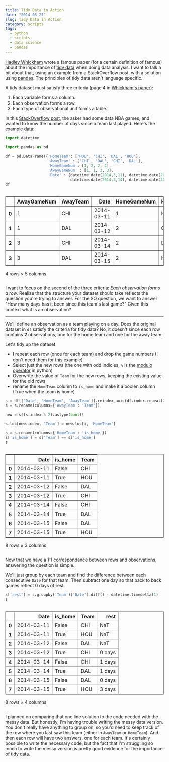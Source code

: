 ```yaml
---
title: Tidy Data in Action
date: "2014-03-27"
slug: Tidy Data in Action
category: scripts
tags:
  - python
  - scripts
  - data science
  - pandas
---
```



[Hadley Whickham](http://had.co.nz) wrote a famous paper (for a certain definition of famous) about the importance of [tidy data](http://vita.had.co.nz/papers/tidy-data.pdf) when doing data analysis.
I want to talk a bit about that, using an example from a StackOverflow post, with a solution using [pandas](http://pandas.pydata.org). The principles of tidy data aren't language specific.

A tidy dataset must satisfy three criteria (page 4 in [Whickham's paper](http://vita.had.co.nz/papers/tidy-data.pdf)):

  1. Each variable forms a column.
  2. Each observation forms a row.
  3. Each type of observational unit forms a table.


In this [StackOverflow post](http://stackoverflow.com/questions/22695680/python-pandas-timedelta-specific-rows), the asker had some data NBA games, and wanted to know the number of days since a team last played. Here's the example data:


```python
import datetime

import pandas as pd

df = pd.DataFrame({'HomeTeam': ['HOU', 'CHI', 'DAL', 'HOU'],
                   'AwayTeam' : ['CHI', 'DAL', 'CHI', 'DAL'],
                   'HomeGameNum': [1, 2, 2, 2],
                   'AwayGameNum' : [1, 1, 3, 3],
                   'Date' : [datetime.date(2014,3,11), datetime.date(2014,3,12),
                             datetime.date(2014,3,14), datetime.date(2014,3,15)]})
df
```




<div style="max-height:1000px;max-width:1500px;overflow:auto;">
<table border="1" class="dataframe">
  <thead>
    <tr style="text-align: right;">
      <th></th>
      <th>AwayGameNum</th>
      <th>AwayTeam</th>
      <th>Date</th>
      <th>HomeGameNum</th>
      <th>HomeTeam</th>
    </tr>
  </thead>
  <tbody>
    <tr>
      <th>0</th>
      <td> 1</td>
      <td> CHI</td>
      <td> 2014-03-11</td>
      <td> 1</td>
      <td> HOU</td>
    </tr>
    <tr>
      <th>1</th>
      <td> 1</td>
      <td> DAL</td>
      <td> 2014-03-12</td>
      <td> 2</td>
      <td> CHI</td>
    </tr>
    <tr>
      <th>2</th>
      <td> 3</td>
      <td> CHI</td>
      <td> 2014-03-14</td>
      <td> 2</td>
      <td> DAL</td>
    </tr>
    <tr>
      <th>3</th>
      <td> 3</td>
      <td> DAL</td>
      <td> 2014-03-15</td>
      <td> 2</td>
      <td> HOU</td>
    </tr>
  </tbody>
</table>
<p>4 rows × 5 columns</p>
</div>



I want to focus on the second of the three criteria: *Each observation forms a row.*
Realize that the structure your dataset should take reflects the question you're trying to answer.
For the SO question, we want to answer "How many days has it been since this team's last game?"
Given this context what is an observation?

---

We'll define an observation as a team playing on a day.
Does the original dataset in `df` satisfy the criteria for tidy data?
No, it doesn't since each row contains **2** observations, one for the home team and one for the away team.

Let's tidy up the dataset.

- I repeat each row (once for each team) and drop the game numbers (I don't need them for this example)
- Select just the new rows (the one with odd indicies, `%` is the [modulo operator](http://en.wikipedia.org/wiki/Modulo_operation) in python)
- Overwrite the value of `Team` for the new rows, keeping the existing value for the old rows
- rename the `HomeTeam` column to `is_home` and make it a boolen column (True when the team is home)


```python
s = df[['Date', 'HomeTeam', 'AwayTeam']].reindex_axis(df.index.repeat(2)).reset_index(drop=True)
s = s.rename(columns={'AwayTeam': 'Team'})

new = s[(s.index % 2).astype(bool)]

s.loc[new.index, 'Team'] = new.loc[:, 'HomeTeam']

s = s.rename(columns={'HomeTeam': 'is_home'})
s['is_home'] = s['Team'] == s['is_home']
s
```




<div style="max-height:1000px;max-width:1500px;overflow:auto;">
<table border="1" class="dataframe">
  <thead>
    <tr style="text-align: right;">
      <th></th>
      <th>Date</th>
      <th>is_home</th>
      <th>Team</th>
    </tr>
  </thead>
  <tbody>
    <tr>
      <th>0</th>
      <td> 2014-03-11</td>
      <td> False</td>
      <td> CHI</td>
    </tr>
    <tr>
      <th>1</th>
      <td> 2014-03-11</td>
      <td>  True</td>
      <td> HOU</td>
    </tr>
    <tr>
      <th>2</th>
      <td> 2014-03-12</td>
      <td> False</td>
      <td> DAL</td>
    </tr>
    <tr>
      <th>3</th>
      <td> 2014-03-12</td>
      <td>  True</td>
      <td> CHI</td>
    </tr>
    <tr>
      <th>4</th>
      <td> 2014-03-14</td>
      <td> False</td>
      <td> CHI</td>
    </tr>
    <tr>
      <th>5</th>
      <td> 2014-03-14</td>
      <td>  True</td>
      <td> DAL</td>
    </tr>
    <tr>
      <th>6</th>
      <td> 2014-03-15</td>
      <td> False</td>
      <td> DAL</td>
    </tr>
    <tr>
      <th>7</th>
      <td> 2014-03-15</td>
      <td>  True</td>
      <td> HOU</td>
    </tr>
  </tbody>
</table>
<p>8 rows × 3 columns</p>
</div>



Now that we have a 1:1 correspondance between rows and observations, answering the question is simple.

We'll just group by each team and find the difference between each consecutive `Date` for that team.
Then subtract one day so that back to back games reflect 0 days of rest.


```python
s['rest'] = s.groupby('Team')['Date'].diff() - datetime.timedelta(1)
s
```




<div style="max-height:1000px;max-width:1500px;overflow:auto;">
<table border="1" class="dataframe">
  <thead>
    <tr style="text-align: right;">
      <th></th>
      <th>Date</th>
      <th>is_home</th>
      <th>Team</th>
      <th>rest</th>
    </tr>
  </thead>
  <tbody>
    <tr>
      <th>0</th>
      <td> 2014-03-11</td>
      <td> False</td>
      <td> CHI</td>
      <td>   NaT</td>
    </tr>
    <tr>
      <th>1</th>
      <td> 2014-03-11</td>
      <td>  True</td>
      <td> HOU</td>
      <td>   NaT</td>
    </tr>
    <tr>
      <th>2</th>
      <td> 2014-03-12</td>
      <td> False</td>
      <td> DAL</td>
      <td>   NaT</td>
    </tr>
    <tr>
      <th>3</th>
      <td> 2014-03-12</td>
      <td>  True</td>
      <td> CHI</td>
      <td>0 days</td>
    </tr>
    <tr>
      <th>4</th>
      <td> 2014-03-14</td>
      <td> False</td>
      <td> CHI</td>
      <td>1 days</td>
    </tr>
    <tr>
      <th>5</th>
      <td> 2014-03-14</td>
      <td>  True</td>
      <td> DAL</td>
      <td>1 days</td>
    </tr>
    <tr>
      <th>6</th>
      <td> 2014-03-15</td>
      <td> False</td>
      <td> DAL</td>
      <td>0 days</td>
    </tr>
    <tr>
      <th>7</th>
      <td> 2014-03-15</td>
      <td>  True</td>
      <td> HOU</td>
      <td>3 days</td>
    </tr>
  </tbody>
</table>
<p>8 rows × 4 columns</p>
</div>



I planned on comparing that one line solution to the code needed with the messy data.
But honestly, I'm having trouble writing the messy data version.
You don't really have anything to group on, so you'd need to keep track of the row where you last saw this team (either in `AwayTeam` or `HomeTeam`).
And then each row will have two answers, one for each team.
It's certainly possible to write the necessary code, but the fact that I'm struggling so much to write the messy version is pretty good evidence for the importance of tidy data.
